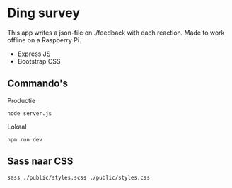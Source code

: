 # Ding survey

This app writes a json-file on ./feedback with each reaction.
Made to work offline on a Raspberry Pi.

* Express JS
* Bootstrap CSS


## Commando's

Productie

`node server.js`

Lokaal

`npm run dev`

## Sass naar CSS
`sass ./public/styles.scss ./public/styles.css`
